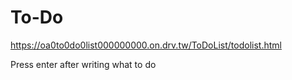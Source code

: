 # To-Do
https://oa0to0do0list000000000.on.drv.tw/ToDoList/todolist.html

Press enter after writing what to do

